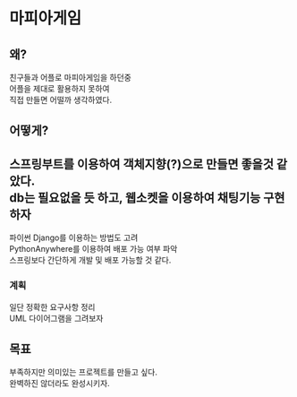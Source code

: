 # 마피아게임
## 왜?
친구들과 어플로 마피아게임을 하던중  
어플을 제대로 활용하지 못하여  
직접 만들면 어떨까 생각하였다.

## 어떻게?
스프링부트를 이용하여 객체지향(?)으로 만들면 좋을것 같았다.  
db는 필요없을 듯 하고, 웹소켓을 이용하여 채팅기능 구현 하자
---
파이썬 Django를 이용하는 방법도 고려  
PythonAnywhere를 이용하여 배포 가능 여부 파악  
스프링보다 간단하게 개발 및 배포 가능할 것 같다.

### 계획
일단 정확한 요구사항 정리  
UML 다이어그램을 그려보자  

## 목표
부족하지만 의미있는 프로젝트를 만들고 싶다.  
완벽하진 않더라도 완성시키자.  

<disqus></disqus>
